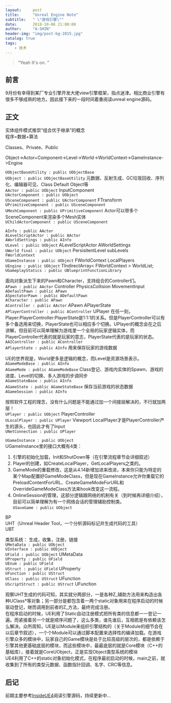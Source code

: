 ```yaml
---
layout:     post
title:      "Unreal Engine Note"
subtitle:   " \"游戏引擎\""
date:       2018-10-06 21:00:00
author:     "A-SHIN"
header-img: "img/post-bg-2015.jpg"
catalog: true
tags:
    - 技术
---
```


> “Yeah It's on. ”

## 前言
9月份有幸得到某厂专业引擎开发大佬view引擎框架，指点迷津。相比商业引擎有很多不够成熟的地方。因此接下来的一段时间着重阅读unreal engine源码。
## 正文  
实体组件模式推崇“组合优于继承”的概念  
程序=数据+算法  

Classes、Private、Public  

Object->Actor+Component->Level->World->WorldContext->GameInstance->Engine  

`UObjectBaseUtility : public UObjectBase`  
`UObject : public UObjectBaseUtility`                 元数据、反射生成、GC垃圾回收、序列化、编辑器可见、Class Default Object等  
`AActor : public UObject`                             InputComponent  
`UActorComponent : public UObject`  
`USceneComponent : public UActorComponent`            FTransform  
`UPrimitiveComponent : public USceneComponent`  
`UMeshComponent : public UPrimitiveComponent`         Actor可以带多个SceneComponent来渲染多个Mesh实体  
`UChildActorComponent : public USceneComponent`  

`AInfo : public AActor`  
`ALevelScriptActor : public AActor`  
`AWorldSettings : public AInfo`  
`ULevel : public UObject`                             ALevelScriptActor AWorldSettings  
`UWorld final : public UObject`                       PersisitentLevel	subLevels  
`FWorldContext`  
`UGameInstance : public UObject`                      FWorldContext	LocalPlayers  
`UEngine : public UObject`                            TIndirectArray< FWorldContext >	WorldList;  
`UGameplayStatics : public UBlueprintFunctionLibrary`  

面向对象派生下来的Pawn和Character，支持组合的Controller们。  
`APawn : public AActor`                               Controller	PhysicsCollision	MovementInput  
`ADefaultPawn : public APawn`  
`ASpectatorPawn : public ADefaultPawn`  
`ACharacter : public APawn`  
`AController : public AActor`                         APawn	APlayerState  
`APlayerController : public AController`              UPlayer		在任一刻，Player:PlayerController:PlayerState是1:1:1的关系。但是PlayerController可以有多个备选用来切换，PlayerState也可以相应多个切换。UPlayer的概念会在之后讲解，但目前可以简单理解为游戏里一个全局的玩家逻辑实体，而PlayerController代表的就是玩家的意志，PlayerState代表的是玩家的状态。  
`AAIController : public AController`  
`APlayerState : public AInfo`                         用来保存玩家的游戏数据  

UE的世界观是，World更多是逻辑的概念，而Level是资源场景表示。  
`AGameModeBase : public AInfo`  
`AGameMode : public AGameModeBase`                    Class登记、游戏内实体的Spawn、游戏的进度、Level的切换、多人游戏的步调同步  
`AGameStateBase : public AInfo`  
`AGameState : public AGameStateBase`                  保存当前游戏的状态数据  
`AGameSession : public AInfo`  

按照软件工程的理念，没有什么问题是不能通过加一个间接层解决的，不行就加两层！  
`UPlayer : public UObject`                            PlayerController  
`ULocalPlayer : public UPlayer`                       Viewport	LocalPlayer才是PlayerController产生的源头，也因此才有了Input  
`UNetConnection : public UPlayer`  

`UGameInstance : public UObject`  
UGameInstance里的接口大概有4类：   
1. 引擎的初始化加载，Init和ShutDown等（在引擎流程章节会详细叙述）   
2. Player的创建，如CreateLocalPlayer，GetLocalPlayers之类的。   
3. GameMode的重载修改，这是从4.14新增加进来改进，本来你只能为特定的某个Map配置好GameModeClass，但是现在GameInstance允许你重载它的PreloadContentForURL、CreateGameModeForURL和OverrideGameModeClass方法来hook改变这一流程。   
4. OnlineSession的管理，这部分逻辑跟网络的机制有关（到时候再详细介绍），目前可以简单理解为有一个网络会话的管理辅助控制类。  
`USaveGame : public UObject`  


BP  
UHT（Unreal Header Tool，一个分析源码标记并生成代码的工具）  
UBT  

类型系统：                                          生成，收集，注册，链接  
`UMetaData : public UObject`  
`UInterface : public UObject`  
`UField : public UObject`                             UMetaData  
`UProperty : public UField`  
`UEnum : public UField`  
`UStruct : public UField`                             UProperty  
`UFunction : public UStruct`  
`UClass : public UStruct`                             UFunction  
`UScriptStruct : public UStruct`                      UFunction  

观察UHT生成的代码可知，其实就分两部分，一是各种Z_辅助方法用来构造出各种UClass*等对象；另一部分是都包含着一两个static对象用来在程序启动的时候驱动登记，继而调用到前者的Z_方法，最终完成注册。   
在程序启动的时候，UE利用了Static自动注册模式把所有类的信息都一一登记一遍。而紧接着另一个就是顺序问题了，这么多类，谁先谁后，互相若是有依赖该怎么解决。众所周知，UE是以Module来组织引擎结构的（关于Module的细节会在以后章节叙述），一个个Module可以通过脚本配置来选择性的编译加载。在游戏引擎众多的模块中，玩家自己的Game模块是处于比较高级的层次的，都是依赖于引擎其他更基础底层的模块，而这些模块中，最最底层的就是Core模块（C++的基础库），接着就是CoreUObject，正是实现Object类型系统的模块  
UE4利用了C++的static对象初始化模式，在程序最初启动的时候，main之前，就收集到了所有的类型元数据、函数指针回调、名字、CRC等信息。  


## 后记
前期主要参考[InsideUE4](https://zhuanlan.zhihu.com/insideue4)阅读引擎源码，持续更新中...